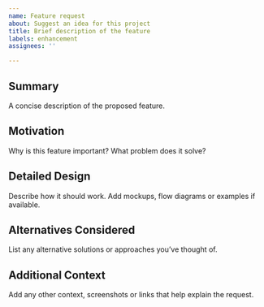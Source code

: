 ```yaml
---
name: Feature request
about: Suggest an idea for this project
title: Brief description of the feature
labels: enhancement
assignees: ''

---
```


## Summary
A concise description of the proposed feature.

## Motivation
Why is this feature important? What problem does it solve?

## Detailed Design
Describe how it should work. Add mockups, flow diagrams or examples if available.

## Alternatives Considered
List any alternative solutions or approaches you’ve thought of.

## Additional Context
Add any other context, screenshots or links that help explain the request.
